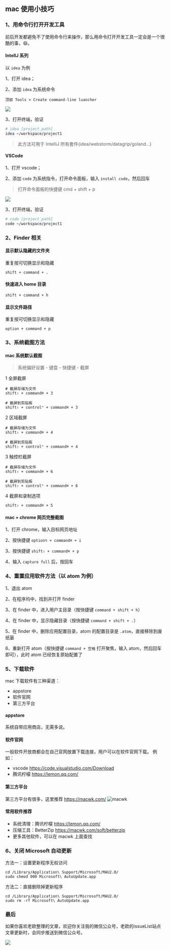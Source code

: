 ## mac 使用小技巧 <!-- {docsify-ignore} -->

### 1、用命令行打开开发工具
前后开发都避免不了使用命令行来操作，那么用命令打开开发工具一定会是一个很酷的事，:smile:。

#### IntellJ 系列
以 `idea` 为例

1、打开 idea；

2、添加 `idea` 为系统命令
```
顶部 Tools > Create command-line luancher
```

![](img/create-command-line-launcher-idea.png)

3、打开终端，验证
```bash
# idea [project_path]
idea ~/workspace/project1
```
> 此方法可用于 IntelliJ 所有套件(idea/webstorm/datagrip/goland...)

#### VSCode
1、打开 vscode；

2、添加 `code` 为系统指令，打开命令面板，输入 `install code`，然后回车
> 打开命令面板的快捷键 cmd + shift + p

![](img/create-command-line-launcher-vscode.png)

3、打开终端，验证
```bash
# code [project_path]
code ~/workspace/project1
```

### 2、Finder 相关
#### 显示默认隐藏的文件夹
重复按可切换显示和隐藏
```
shift + command + .
```

#### 快速进入 home 目录
```
shift + command + h
```

#### 显示文件路径
重复按可切换显示和隐藏
```
option + command + p
```

### 3、系统截图方法
#### mac 系统默认截图
> 系统偏好设置 - 键盘 - 快捷键 - 截屏

1 全屏截屏
```
# 截屏存储为文件
shift⇧ + command⌘ + 3

# 截屏到剪贴板
shift⇧ + control⌃ + command⌘ + 3
```

2 区域截屏
```
# 截屏存储为文件
shift⇧ + command⌘ + 4

# 截屏到剪贴板
shift⇧ + control⌃ + command⌘ + 4
```

3 触控栏截屏
```
# 截屏存储为文件
shift⇧ + command⌘ + 6

# 截屏到剪贴板
shift⇧ + control⌃ + command⌘ + 6
```

4 截屏和录制选项
```
shift⇧ + command⌘ + 5
```

#### mac + chrome 网页完整截图
1、打开 chrome，输入目标网页地址

2、按快捷键 `option⌥ + command⌘ + i`

3、按快捷键 `shift⇧ + command⌘ + p`

4、输入 `capture full` 后，按回车

### 4、重置应用软件方法（以 atom 为例）

1、退出 atom

2、在程序坞中，找到并打开 finder

3、在 finder 中，进入用户主目录（按快捷键 `command + shift + h`）

4、在 finder 中，显示隐藏目录（按快捷键 `command + shift + .`）

5、在 finder 中，删除应用配置目录，atom 的配置目录是 `.atom`，直接移除到废纸篓

6、重新打开 atom（按快捷键 `command + 空格` 打开聚焦，输入 atom，然后回车即可），此时 atom 已经恢复原始配置了

### 5、下载软件

mac 下载软件有三种渠道：
* appstore
* 软件官网
* 第三方平台

#### appstore
系统自带应用商店，无需多说。

#### 软件官网
一般软件开放商都会在自己官网放置下载连接，用户可以在软件官网下载。
例如：
* vscode https://code.visualstudio.com/Download
* 腾讯柠檬 https://lemon.qq.com/

#### 第三方平台
第三方平台有很多，这里推荐 https://macwk.com/
![macwk](img/macwk.png)

#### 常用软件推荐

* 系统清理：腾讯柠檬 https://lemon.qq.com/
* 压缩工具：BetterZip https://macwk.com/soft/betterzip
* 更多其他软件，可以在 macwk 上面查找
  

### 6、关闭 Microsoft 自动更新
方法一：设置更新程序无权访问
```
cd /Library/Application\ Support/Microsoft/MAU2.0/
sudo chmod 000 Microsoft\ AutoUpdate.app
```

方法二：直接删除掉更新程序
```
cd /Library/Application\ Support/Microsoft/MAU2.0/
sudo rm -rf Microsoft\ AutoUpdate.app
```

### 最后 <!--{docsify-ignore}-->
如果你喜欢老欧整理的文章，欢迎你关注我的微信公众号，老欧的issueList站点文章更新时，会同步推送到微信公众号。

![](https://bruce.bugmakers.club/assets/wechat-subscribe-qr.jpg)